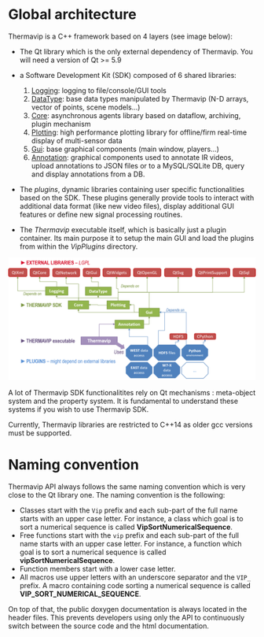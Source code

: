 


# Global architecture


Thermavip is a C++ framework based on 4 layers (see image below):

- The Qt library which is the only external dependency of Thermavip. You will need a version of Qt >= 5.9
- a Software Development Kit (SDK) composed of 6 shared libraries: 

	1.	[Logging](logging.md): logging to file/console/GUI tools
	2.	[DataType](datatype.md): base data types manipulated by Thermavip (N-D arrays, vector of points, scene models...)
	3.	[Core](core.md): asynchronous agents library based on dataflow, archiving, plugin mechanism
	4.	[Plotting](plotting.md): high performance plotting library for offline/firm real-time display of multi-sensor data
	5.	[Gui](gui.md): base graphical components (main window, players...)
	6.	[Annotation](annotation.md): graphical components used to annotate IR videos, upload annotations to JSON files or to a MySQL/SQLite DB, query and display annotations from a DB.
			
- The *plugins*, dynamic libraries containing user specific functionalities based on the SDK. These plugins generally provide tools to interact with additional data format (like new video files), display additional GUI features or define new signal processing routines. 
- The *Thermavip* executable itself, which is basically just a plugin container. Its main purpose it to setup the main GUI and load the plugins from within the *VipPlugins* directory.


![Thermavip architecture](images/architecture.png)

A lot of Thermavip SDK functionalitites rely on Qt mechanisms : meta-object system and the property system.
It is fundamental to understand these systems if you wish to use Thermavip SDK.

Currently, Thermavip libraries are restricted to C++14 as older gcc versions must be supported.


# Naming convention


Thermavip API always follows the same naming convention which is very close to the Qt library one. The naming convention is the following:

- Classes start with the ```Vip``` prefix and each sub-part of the full name starts with an upper case letter. For instance, a class which goal is to sort a numerical sequence is called **VipSortNumericalSequence**.
- Free functions start with the ```vip``` prefix and each sub-part of the full name starts with an upper case letter. For instance, a function which goal is to sort a numerical sequence is called **vipSortNumericalSequence**.
- Function members start with a lower case letter.
- All macros use upper letters with an underscore separator and the ```VIP_``` prefix. A macro containing code sorting a numerical sequence is called **VIP_SORT_NUMERICAL_SEQUENCE**.

On top of that, the public doxygen documentation is always located in the header files. This prevents developers using only the API to continuously switch between the source code and the html documentation.



